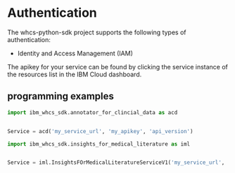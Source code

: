 # Authentication

The whcs-python-sdk project supports the following types of authentication:
- Identity and Access Management (IAM)

The apikey for your service can be found by clicking the service instance of the resources list in the IBM Cloud dashboard.

## programming examples
```python
import ibm_whcs_sdk.annotator_for_clincial_data as acd


Service = acd('my_service_url', 'my_apikey', 'api_version')
```

```python
import ibm_whcs_sdk.insights_for_medical_literature as iml


Service = iml.InsightsFOrMedicalLiteratureServiceV1('my_service_url', 'my_apikey', 'api_version')
```
